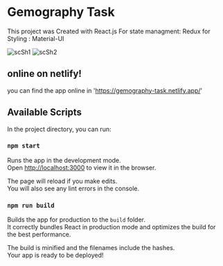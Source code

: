 # Gemography Task

This project was Created with React.js
For state managment: Redux
for Styling : Material-UI

![scSh1](https://user-images.githubusercontent.com/74463744/126068339-648d3fa8-7b95-4745-a66e-5f3110f8090d.png)
![scSh2](https://user-images.githubusercontent.com/74463744/126068340-f78f741a-6887-4668-bc15-f3dace1b0160.png)

## online on netlify!

you can find the app online in 'https://gemography-task.netlify.app/'

## Available Scripts

In the project directory, you can run:

### `npm start`

Runs the app in the development mode.\
Open [http://localhost:3000](http://localhost:3000) to view it in the browser.

The page will reload if you make edits.\
You will also see any lint errors in the console.


### `npm run build`

Builds the app for production to the `build` folder.\
It correctly bundles React in production mode and optimizes the build for the best performance.

The build is minified and the filenames include the hashes.\
Your app is ready to be deployed!
